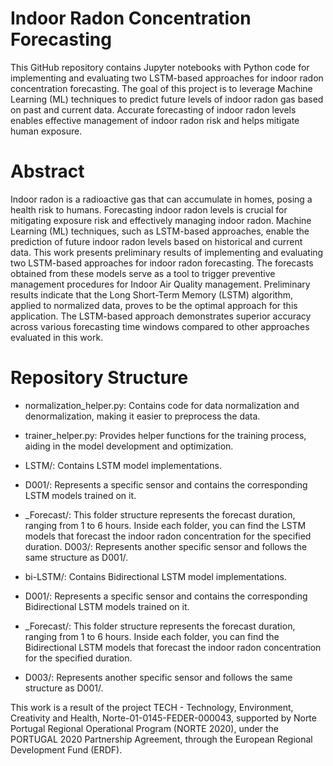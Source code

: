 # Indoor Radon Concentration Forecasting

This GitHub repository contains Jupyter notebooks with Python code for implementing and evaluating two LSTM-based approaches for indoor radon concentration forecasting. 
The goal of this project is to leverage Machine Learning (ML) techniques to predict future levels of indoor radon gas based on past and current data. 
Accurate forecasting of indoor radon levels enables effective management of indoor radon risk and helps mitigate human exposure.

# Abstract

Indoor radon is a radioactive gas that can accumulate in homes, posing a health risk to humans. 
Forecasting indoor radon levels is crucial for mitigating exposure risk and effectively managing indoor radon. 
Machine Learning (ML) techniques, such as LSTM-based approaches, enable the prediction of future indoor radon levels based on historical and current data. 
This work presents preliminary results of implementing and evaluating two LSTM-based approaches for indoor radon forecasting.
The forecasts obtained from these models serve as a tool to trigger preventive management procedures for Indoor Air Quality management.
Preliminary results indicate that the Long Short-Term Memory (LSTM) algorithm, applied to normalized data, proves to be the optimal approach for this application.
The LSTM-based approach demonstrates superior accuracy across various forecasting time windows compared to other approaches evaluated in this work.

# Repository Structure

- normalization_helper.py: Contains code for data normalization and denormalization, making it easier to preprocess the data.

- trainer_helper.py: Provides helper functions for the training process, aiding in the model development and optimization.

- LSTM/: Contains LSTM model implementations.

- D001/: Represents a specific sensor and contains the corresponding LSTM models trained on it.

- <Hour>_Forecast/: This folder structure represents the forecast duration, ranging from 1 to 6 hours. Inside each folder, you can find the LSTM models that forecast the indoor radon concentration for the specified duration.
D003/: Represents another specific sensor and follows the same structure as D001/.

- bi-LSTM/: Contains Bidirectional LSTM model implementations.

- D001/: Represents a specific sensor and contains the corresponding Bidirectional LSTM models trained on it.

- <Hour>_Forecast/: This folder structure represents the forecast duration, ranging from 1 to 6 hours. Inside each folder, you can find the Bidirectional LSTM models that forecast the indoor radon concentration for the specified duration.

- D003/: Represents another specific sensor and follows the same structure as D001/.

This work is a result of the project TECH - Technology, Environment, Creativity and Health, Norte-01-0145-FEDER-000043, supported by Norte Portugal Regional Operational Program (NORTE 2020), under the PORTUGAL 2020 Partnership Agreement, through the European Regional Development Fund (ERDF).
